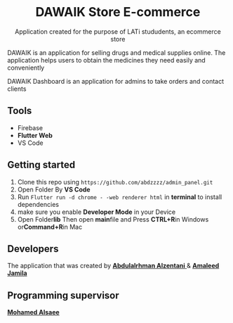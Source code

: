 <h1 align="center">
<br>
  
<br>
<br>
DAWAIK Store E-commerce
</h1>

<p align="center">
Application created for the purpose of LATi stududents, an ecommerce store
</p>
<p>
 DAWAIK is an application for selling drugs and medical supplies online. The application helps users to obtain the medicines they need easily and conveniently

DAWAIK Dashboard is an application for admins to take orders and contact clients
</p>

## Tools
- Firebase
- **Flutter Web**
- VS Code

## Getting started

1. Clone this repo using `https://github.com/abdzzzz/admin_panel.git`
2. Open Folder By **VS Code**<br />
3. Run `Flutter run -d chrome - -web renderer html` in **terminal** to install dependencies<br />
5. make sure you enable **Developer Mode** in your Device
6. Open Folder**lib** Then open **main**file and Press **CTRL+R**in Windows or**Command+R**in Mac



## Developers
The application that was created by [**Abdulalrhman Alzentani** ](https://github.com/abdzzzz) &  [**Amaleed Jamila**](https://github.com/amaleedjamila)
## Programming supervisor
[**Mohamed Alsaee**](https://github.com/mohamed97alsaee)
